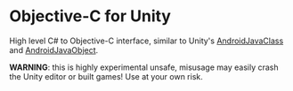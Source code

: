 # Objective-C for Unity
High level C# to Objective-C interface, similar to Unity's [AndroidJavaClass](https://docs.unity3d.com/ScriptReference/AndroidJavaClass.html) and [AndroidJavaObject](https://docs.unity3d.com/ScriptReference/AndroidJavaObject.html).

**WARNING**: this is highly experimental unsafe, misusage may easily crash the Unity editor or built games!
Use at your own risk.
